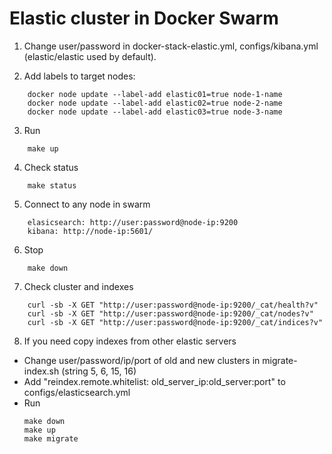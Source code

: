# Elastic cluster in Docker Swarm

1. Change user/password in docker-stack-elastic.yml, configs/kibana.yml (elastic/elastic used by default).

2. Add labels to target nodes:
```
    docker node update --label-add elastic01=true node-1-name
    docker node update --label-add elastic02=true node-2-name
    docker node update --label-add elastic03=true node-3-name
```

3. Run
```
    make up
```

4. Check status
```
    make status
```

5. Connect to any node in swarm
```
    elasicsearch: http://user:password@node-ip:9200
    kibana: http://node-ip:5601/
```

6. Stop
```
    make down
```

7. Check cluster and indexes
```
    curl -sb -X GET "http://user:password@node-ip:9200/_cat/health?v"
    curl -sb -X GET "http://user:password@node-ip:9200/_cat/nodes?v"
    curl -sb -X GET "http://user:password@node-ip:9200/_cat/indices?v"

```

8. If you need copy indexes from other elastic servers

  - Change user/password/ip/port of old and new clusters in migrate-index.sh (string 5, 6, 15, 16)
  - Add "reindex.remote.whitelist: old_server_ip:old_server:port" to configs/elasticsearch.yml
  - Run 
    ```
    make down
    make up
    make migrate
    ```
 
